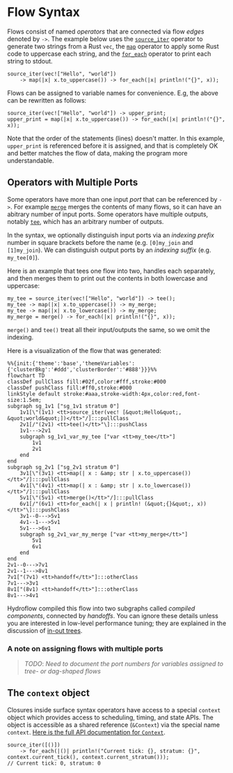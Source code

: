 # Flow Syntax
Flows consist of named _operators_ that are connected via flow _edges_ denoted by `->`. The example below
uses the [`source_iter`](./surface_ops.gen.md#source_iter) operator to generate two strings from a Rust `vec`, the
[`map`](./surface_ops.gen.md#map) operator to apply some Rust code to uppercase each string, and the [`for_each`](./surface_ops.gen.md#for_each)
operator to print each string to stdout.
```rust,ignore
source_iter(vec!["Hello", "world"])
    -> map(|x| x.to_uppercase()) -> for_each(|x| println!("{}", x));
```

Flows can be assigned to variable names for convenience. E.g, the above can be rewritten as follows:
```rust,ignore
source_iter(vec!["Hello", "world"]) -> upper_print;
upper_print = map(|x| x.to_uppercase()) -> for_each(|x| println!("{}", x));
```
Note that the order of the statements (lines) doesn't matter. In this example, `upper_print` is
referenced before it is assigned, and that is completely OK and better matches the flow of
data, making the program more understandable.

## Operators with Multiple Ports
Some operators have more than one input _port_ that can be referenced by `->`. For example [`merge`](./surface_ops.gen.md#merge)
merges the contents of many flows, so it can have an abitrary number of input ports. Some operators have multiple outputs, notably [`tee`](./surface_ops.gen.md#tee),
which has an arbitrary number of outputs.

In the syntax, we optionally distinguish input ports via an _indexing prefix_ number
in square brackets before the name (e.g. `[0]my_join` and `[1]my_join`). We
can distinguish output ports by an _indexing suffix_ (e.g. `my_tee[0]`).

Here is an example that tees one flow into two, handles each separately, and then merges them to print out the contents in both lowercase and uppercase:
```rust,ignore
my_tee = source_iter(vec!["Hello", "world"]) -> tee();
my_tee -> map(|x| x.to_uppercase()) -> my_merge;
my_tee -> map(|x| x.to_lowercase()) -> my_merge;
my_merge = merge() -> for_each(|x| println!("{}", x));
```
`merge()` and `tee()` treat all their input/outputs the same, so we omit the indexing.

Here is a visualization of the flow that was generated:
```mermaid
%%{init:{'theme':'base','themeVariables':{'clusterBkg':'#ddd','clusterBorder':'#888'}}}%%
flowchart TD
classDef pullClass fill:#02f,color:#fff,stroke:#000
classDef pushClass fill:#ff0,stroke:#000
linkStyle default stroke:#aaa,stroke-width:4px,color:red,font-size:1.5em;
subgraph sg_1v1 ["sg_1v1 stratum 0"]
    1v1[\"(1v1) <tt>source_iter(vec! [&quot;Hello&quot;, &quot;world&quot;])</tt>"/]:::pullClass
    2v1[/"(2v1) <tt>tee()</tt>"\]:::pushClass
    1v1--->2v1
    subgraph sg_1v1_var_my_tee ["var <tt>my_tee</tt>"]
        1v1
        2v1
    end
end
subgraph sg_2v1 ["sg_2v1 stratum 0"]
    3v1[\"(3v1) <tt>map(| x : &amp; str | x.to_uppercase())</tt>"/]:::pullClass
    4v1[\"(4v1) <tt>map(| x : &amp; str | x.to_lowercase())</tt>"/]:::pullClass
    5v1[\"(5v1) <tt>merge()</tt>"/]:::pullClass
    6v1[/"(6v1) <tt>for_each(| x | println! (&quot;{}&quot;, x))</tt>"\]:::pushClass
    3v1--0--->5v1
    4v1--1--->5v1
    5v1--->6v1
    subgraph sg_2v1_var_my_merge ["var <tt>my_merge</tt>"]
        5v1
        6v1
    end
end
2v1--0--->7v1
2v1--1--->8v1
7v1["(7v1) <tt>handoff</tt>"]:::otherClass
7v1--->3v1
8v1["(8v1) <tt>handoff</tt>"]:::otherClass
8v1--->4v1
```
Hydroflow compiled this flow into two subgraphs called _compiled components_, connected by _handoffs_. You can ignore
these details unless you are interested in low-level performance tuning; they are explained in the discussion
of [in-out trees](./in-out_trees.md).

### A note on assigning flows with multiple ports
> *TODO*: _Need to document the port numbers for variables assigned to tree- or dag-shaped flows_

## The `context` object

Closures inside surface syntax operators have access to a special `context` object which provides
access to scheduling, timing, and state APIs. The object is accessible as a shared reference
(`&Context`) via the special name `context`.
[Here is the full API documentation for `Context`](https://hydro-project.github.io/hydroflow/doc/hydroflow/scheduled/context/struct.Context.html).

```rust,ignore
source_iter([()])
    -> for_each(|()| println!("Current tick: {}, stratum: {}", context.current_tick(), context.current_stratum()));
// Current tick: 0, stratum: 0
```
